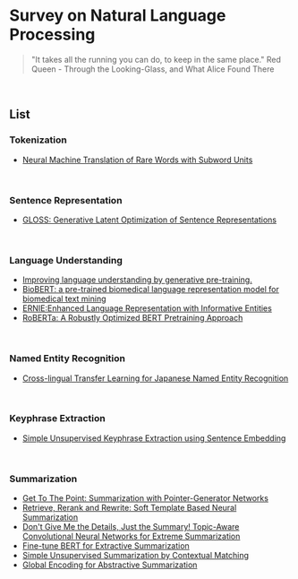 # Survey on Natural Language Processing

> "It takes all the running you can do, to keep in the same place."
> Red Queen - Through the Looking-Glass, and What Alice Found There
<br>

## List

### Tokenization

- [Neural Machine Translation of Rare Words with Subword Units](https://github.com/marucha80t/survey-nlp/blob/master/docs/wordpiece.md)
<br>


### Sentence Representation

- [GLOSS: Generative Latent Optimization of Sentence Representations](https://github.com/marucha80t/survey-nlp/blob/master/docs/GLOSS.md)
<br>


### Language Understanding

- [Improving language understanding by generative pre-training.](https://github.com/marucha80t/survey-nlp/blob/master/docs/GPT.md)
- [BioBERT: a pre-trained biomedical language representation model for biomedical text mining](https://github.com/marucha80t/survey-nlp/blob/master/docs/BioBERT.md)
- [ERNIE:Enhanced Language Representation with Informative Entities](https://github.com/marucha80t/survey-nlp/blob/master/docs/ERNIE.md)
- [RoBERTa: A Robustly Optimized BERT Pretraining Approach](https://github.com/marucha80t/survey-nlp/blob/master/docs/RoBERTa.md)
<br>

### Named Entity Recognition

- [Cross-lingual Transfer Learning for Japanese Named Entity Recognition](https://github.com/marucha80t/survey-nlp/blob/master/docs/Cross-lingual_Transfer_Learning_for_Japanese_Named_Entity_Recognition.md)
<br>

### Keyphrase Extraction

- [Simple Unsupervised Keyphrase Extraction using Sentence Embedding](https://github.com/marucha80t/survey-nlp/blob/master/docs/Embedrankpp.md)
<br>

### Summarization

- [Get To The Point: Summarization with Pointer-Generator Networks](https://github.com/marucha80t/survey-nlp/blob/master/docs/PGEN.md)
- [Retrieve, Rerank and Rewrite: Soft Template Based Neural Summarization](https://github.com/marucha80t/survey-nlp/blob/master/docs/Re3sum.md)
- [Don't Give Me the Details, Just the Summary! Topic-Aware Convolutional Neural Networks for Extreme Summarization](https://github.com/marucha80t/survey-nlp/blob/master/docs/Dont_Give_Me_the_Details_Just_the_Summary.md)
- [Fine-tune BERT for Extractive Summarization](https://github.com/marucha80t/survey-nlp/blob/master/docs/BERTSUM.md)
- [Simple Unsupervised Summarization by Contextual Matching](https://github.com/marucha80t/survey-nlp/blob/master/docs/Simple_Unsupervised_Summarization_by_Contextual_Matching.md)
- [Global Encoding for Abstractive Summarization](https://github.com/marucha80t/survey-nlp/blob/master/docs/Global_Encoding_for_Abstractive_Summarization.md)
<br>

